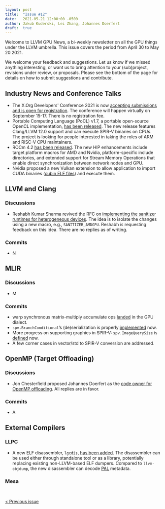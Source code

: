 ```yaml
---
layout: post
title:  "Issue #12"
date:   2021-05-21 12:00:00 -0500
author: Jakub Kuderski, Lei Zhang, Johannes Doerfert
draft:  true
---
```


Welcome to LLVM GPU News, a bi-weekly newsletter on all the GPU things under the LLVM umbrella.
This issue covers the period from April 30 to May 20 2021.

We welcome your feedback and suggestions. Let us know if we missed anything interesting, or want us to bring attention to your (sub)project, revisions under review, or proposals. Please see the bottom of the page for details on how to submit suggestions and contribute.


## Industry News and Conference Talks

*  The X.Org Developers' Conference 2021 is now [accepting submissions and is open for registration](https://lists.freedesktop.org/archives/wayland-devel/2021-May/041828.html). The conference will happen virtually on September 15-17. There is no registration fee.
*  Portable Computing Language (PoCL) v1.7, a portable open-source OpenCL implementation, [has been released](https://lists.llvm.org/pipermail/llvm-dev/2021-May/150654.html). The new release features Clang/LLVM 12.0 support and can execute SPIR-V binaries on CPUs. The project is looking for people interested in taking the roles of ARM and RISC-V CPU maintainers.
*  ROCm 4.2 [has been released](https://github.com/RadeonOpenCompute/ROCm/blob/f7b3a38d4988d41247ded9d4fdb3a405e90cc089/AMD_ROCm_Release_Notes_v4.2.pdf). The new HIP enhancements include target platform macros for AMD and Nvidia, platform-specific include directories, and extended support for Stream Memory Operations that enable direct synchronization between network nodes and GPU.
*  Nvidia proposed a new Vulkan extension to allow application to import CUDA binaries ([cubin ELF files](https://docs.nvidia.com/cuda/cuda-binary-utilities/index.html#cuda-binary)) and execute them.


##  LLVM and Clang

### Discussions

*  Reshabh Kumar Sharma revived the RFC on [implementing the sanitizer runtimes for heterogeneous devices](https://lists.llvm.org/pipermail/llvm-dev/2021-May/150490.html). The idea is to isolate the changes using a new macro, e.g., `SANITIZER_AMDGPU`. Reshabh is requesting feedback on this idea. There are no replies as of writing.

### Commits

*  N


## MLIR

### Discussions

*  M

### Commits

*  warp synchronous matrix-multiply accumulate ops [landed](https://reviews.llvm.org/D95330) in the GPU dialect.
*  `spv.BranchConditional`’s (de)serialization is properly [implemented](https://reviews.llvm.org/D101602) now.
*  More progress on supporting graphics in SPIR-V: `spv.ImageQuerySize` is [defined](https://reviews.llvm.org/D102029) now.
*  A few corner cases in vector/std to SPIR-V conversion are addressed.


## OpenMP (Target Offloading)

### Discussions

*  Jon Chesterfield proposed Johannes Doerfert as the [code owner for OpenMP offloading](https://lists.llvm.org/pipermail/llvm-dev/2021-May/150602.html). All replies are in favor.

### Commits

*  A


## External Compilers

### LLPC

*  A new ELF disassembler, `lgcdis`, [has been added](https://github.com/GPUOpen-Drivers/llpc/pull/1241). The disassembler can be used either through standalone tool or as a library, potentially replacing existing non-LLVM-based ELF dumpers. Compared to `llvm-objdump`, the new disassembler can decode [PAL](https://github.com/GPUOpen-Drivers/pal) metadata.

### Mesa


<br/>
<p style="text-align:left;">
    <a href="{% post_url 2021-04-30-issue-11 %}"> < Previous issue</a>
    <span style="float:right;">
        <!--<a href="{% post_url 2021-05-21-issue-12 %}"> Next issue > </a>-->
    </span>
</p>
